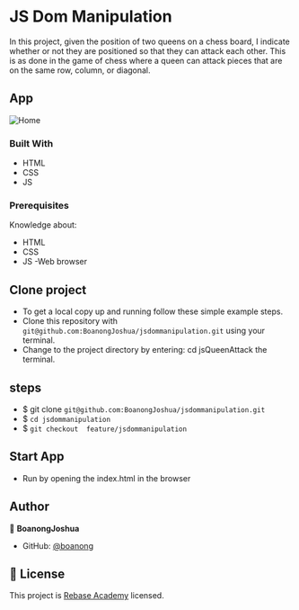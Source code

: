 # JS Dom Manipulation

In this project, given the position of two queens on a chess board, I indicate whether or not they are positioned so that they can attack each other. This is as done in the game of chess where a queen can attack pieces that are on the same row, column, or diagonal.

## App

![Home](assets/images/read.PNG)

### Built With

- HTML
- CSS
- JS

### Prerequisites

Knowledge about:

- HTML
- CSS
- JS
-Web browser

## Clone project

- To get a local copy up and running follow these simple example steps.
- Clone this repository with `git@github.com:BoanongJoshua/jsdommanipulation.git` using your terminal.
- Change to the project directory by entering: cd jsQueenAttack the terminal.

## steps

- $ git clone `git@github.com:BoanongJoshua/jsdommanipulation.git`
- $ `cd jsdommanipulation`
- $ `git checkout  feature/jsdommanipulation`

## Start App

- Run by opening the index.html in the browser

## Author

👤 **BoanongJoshua**

- GitHub: [@boanong](git@github.com:boanong/jsdommanipulation.git)

## 📝 License

This project is [Rebase Academy](./LICENSE) licensed.
